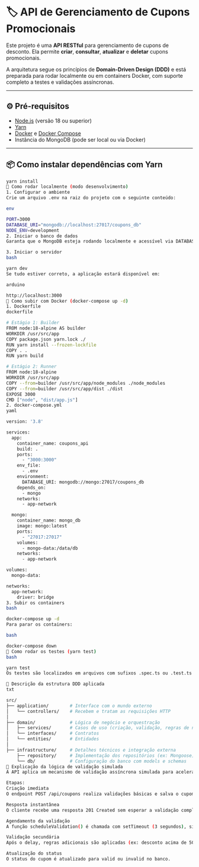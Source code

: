 # 🏷️ API de Gerenciamento de Cupons Promocionais

Este projeto é uma **API RESTful** para gerenciamento de cupons de desconto. Ela permite **criar**, **consultar**, **atualizar** e **deletar** cupons promocionais.

A arquitetura segue os princípios de **Domain-Driven Design (DDD)** e está preparada para rodar localmente ou em containers Docker, com suporte completo a testes e validações assíncronas.

---

## ⚙️ Pré-requisitos

- [Node.js](https://nodejs.org/) (versão 18 ou superior)
- [Yarn](https://yarnpkg.com/)
- [Docker](https://www.docker.com/) e [Docker Compose](https://docs.docker.com/compose/)
- Instância do MongoDB (pode ser local ou via Docker)

---

## 📦 Como instalar dependências com Yarn

```bash
yarn install
🚀 Como rodar localmente (modo desenvolvimento)
1. Configurar o ambiente
Crie um arquivo .env na raiz do projeto com o seguinte conteúdo:

env

PORT=3000
DATABASE_URI="mongodb://localhost:27017/coupons_db"
NODE_ENV=development
2. Iniciar o banco de dados
Garanta que o MongoDB esteja rodando localmente e acessível via DATABASE_URI.

3. Iniciar o servidor
bash

yarn dev
Se tudo estiver correto, a aplicação estará disponível em:

arduino

http://localhost:3000
🐳 Como subir com Docker (docker-compose up -d)
1. Dockerfile
dockerfile

# Estágio 1: Builder
FROM node:18-alpine AS builder
WORKDIR /usr/src/app
COPY package.json yarn.lock ./
RUN yarn install --frozen-lockfile
COPY . .
RUN yarn build

# Estágio 2: Runner
FROM node:18-alpine
WORKDIR /usr/src/app
COPY --from=builder /usr/src/app/node_modules ./node_modules
COPY --from=builder /usr/src/app/dist ./dist
EXPOSE 3000
CMD ["node", "dist/app.js"]
2. docker-compose.yml
yaml

version: '3.8'

services:
  app:
    container_name: coupons_api
    build: .
    ports:
      - "3000:3000"
    env_file:
      - .env
    environment:
      DATABASE_URI: mongodb://mongo:27017/coupons_db
    depends_on:
      - mongo
    networks:
      - app-network

  mongo:
    container_name: mongo_db
    image: mongo:latest
    ports:
      - "27017:27017"
    volumes:
      - mongo-data:/data/db
    networks:
      - app-network

volumes:
  mongo-data:

networks:
  app-network:
    driver: bridge
3. Subir os containers
bash

docker-compose up -d
Para parar os containers:

bash

docker-compose down
🧪 Como rodar os testes (yarn test)
bash

yarn test
Os testes são localizados em arquivos com sufixos .spec.ts ou .test.ts dentro da pasta tests.

🧱 Descrição da estrutura DDD aplicada
txt

src/
├── application/        # Interface com o mundo externo
│   └── controllers/    # Recebem e tratam as requisições HTTP
│
├── domain/             # Lógica de negócio e orquestração
│   ├── services/       # Casos de uso (criação, validação, regras de negócio, etc.)
│   └── interfaces/     # Contratos
│   └── entities/       # Entidades
│
├── infrastructure/     # Detalhes técnicos e integração externa
    ├── repository/     # Implementação dos repositórios (ex: Mongoose)
    └── db/             # Configuração do banco com models e schemas
🔁 Explicação da lógica de validação simulada
A API aplica um mecanismo de validação assíncrona simulada para acelerar a criação de cupons e realizar validações mais pesadas posteriormente.

Etapas:
Criação imediata
O endpoint POST /api/coupons realiza validações básicas e salva o cupom com status pending.

Resposta instantânea
O cliente recebe uma resposta 201 Created sem esperar a validação completa. No documento criado, o status será 'pending'.

Agendamento da validação
A função scheduleValidation() é chamada com setTimeout (3 segundos), simulando um worker.

Validação secundária
Após o delay, regras adicionais são aplicadas (ex: desconto acima de 50%).

Atualização do status
O status do cupom é atualizado para valid ou invalid no banco.
```

